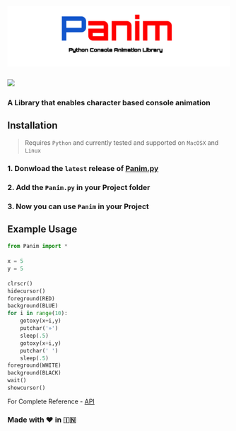 ## <img src="Panim.svg"/> 
### <img src="https://img.shields.io/github/license/mashape/apistatus.svg?longCache=true&style=for-the-badge"/> 
### A Library that enables character based console animation

## Installation
> Requires `Python` and currently tested and supported on `MacOSX` and `Linux`
### 1. Donwload the `latest` release of [Panim.py](https://github.com/archanpatkar/Panim/releases/tag/0.1)
### 2. Add the `Panim.py` in your Project folder
### 3. Now you can use `Panim` in your Project

## Example Usage
```python
from Panim import *

x = 5
y = 5

clrscr()
hidecursor()
foreground(RED)
background(BLUE)
for i in range(10):
    gotoxy(x+i,y)
    putchar('»')
    sleep(.5)
    gotoxy(x+i,y)
    putchar(' ')
    sleep(.5)
foreground(WHITE)
background(BLACK)
wait()
showcursor()
```
For Complete Reference - [API](https://github.com/archanpatkar/Panim/wiki/API-Reference)

### Made with ❤️ in  🇮🇳
